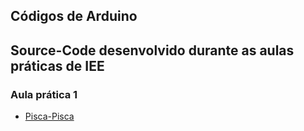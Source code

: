 ## Códigos de Arduino
Source-Code desenvolvido durante as aulas práticas de IEE
---
### Aula prática 1
- [Pisca-Pisca](./pratica-1/pisca-pisca.ino)
